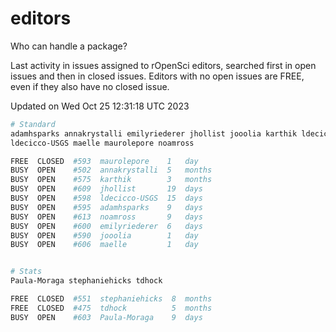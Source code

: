 # editors

Who can handle a package?

Last activity in issues assigned to rOpenSci editors, searched first in open
issues and then in closed issues. Editors with no open issues are FREE, even if
they also have no closed issue.


Updated on Wed Oct 25 12:31:18 UTC 2023

```bash
# Standard
adamhsparks annakrystalli emilyriederer jhollist jooolia karthik ldecicco
ldecicco-USGS maelle maurolepore noamross

FREE  CLOSED  #593  maurolepore    1   day
BUSY  OPEN    #502  annakrystalli  5   months
BUSY  OPEN    #575  karthik        3   months
BUSY  OPEN    #609  jhollist       19  days
BUSY  OPEN    #598  ldecicco-USGS  15  days
BUSY  OPEN    #595  adamhsparks    9   days
BUSY  OPEN    #613  noamross       9   days
BUSY  OPEN    #600  emilyriederer  6   days
BUSY  OPEN    #590  jooolia        1   day
BUSY  OPEN    #606  maelle         1   day


# Stats
Paula-Moraga stephaniehicks tdhock

FREE  CLOSED  #551  stephaniehicks  8  months
FREE  CLOSED  #475  tdhock          5  months
BUSY  OPEN    #603  Paula-Moraga    9  days
```
